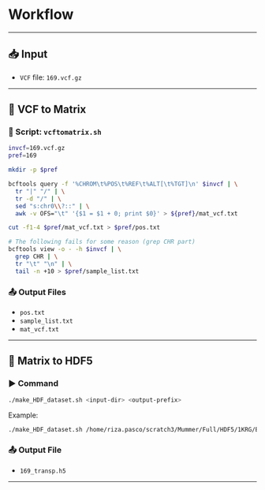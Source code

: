 # Workflow

---

## 📥 Input

- `VCF` file: `169.vcf.gz`

---

## 🔄 VCF to Matrix

### 🔧 Script: `vcftomatrix.sh`

```bash
invcf=169.vcf.gz
pref=169

mkdir -p $pref

bcftools query -f '%CHROM\t%POS\t%REF\t%ALT[\t%TGT]\n' $invcf | \
  tr "|" "/" | \
  tr -d "/" | \
  sed "s:chr0\\?::" | \
  awk -v OFS="\t" '{$1 = $1 + 0; print $0}' > ${pref}/mat_vcf.txt

cut -f1-4 $pref/mat_vcf.txt > $pref/pos.txt

# The following fails for some reason (grep CHR part)
bcftools view -o - -h $invcf | \
  grep CHR | \
  tr "\t" "\n" | \
  tail -n +10 > $pref/sample_list.txt
```

### 📤 Output Files

- `pos.txt`
- `sample_list.txt`
- `mat_vcf.txt`

---

## 🔄 Matrix to HDF5

### ▶️ Command

```bash
./make_HDF_dataset.sh <input-dir> <output-prefix>
```

Example:

```bash
./make_HDF_dataset.sh /home/riza.pasco/scratch3/Mummer/Full/HDF5/1KRG/Elite/169 169
```

### 📤 Output File

- `169_transp.h5`

---
